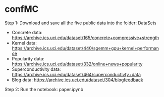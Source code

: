 # confMC

Step 1: Download and save all the five public data into the folder: DataSets
  * Concrete data: https://archive.ics.uci.edu/dataset/165/concrete+compressive+strength
  * Kernel data: https://archive.ics.uci.edu/dataset/440/sgemm+gpu+kernel+performance
  * Popularity data: https://archive.ics.uci.edu/dataset/332/online+news+popularity
  * Superconductivity data: https://archive.ics.uci.edu/dataset/464/superconductivty+data
  * Blog  data: https://archive.ics.uci.edu/dataset/304/blogfeedback

Step 2: Run the notebook: paper.ipynb

